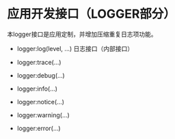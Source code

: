 # 应用开发接口（LOGGER部分） #
本logger接口是应用定制，并增加压缩重复日志项功能。

* logger:log(level, ...)
日志接口（内部接口）

* logger:trace(...)
* logger:debug(...)
* logger:info(...)
* logger:notice(...)
* logger:warning(...)
* logger:error(...)


